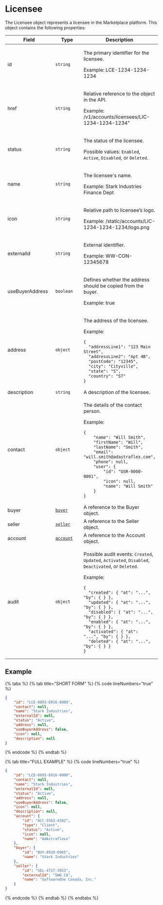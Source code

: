 # Licensee

The Licensee object represents a licensee in the Marketplace platform. This object contains the following properties:

<table data-full-width="false"><thead><tr><th width="159">Field</th><th width="115">Type</th><th>Description</th></tr></thead><tbody><tr><td>id</td><td><code>string</code></td><td><p>The primary identifier for the licensee.</p><p>Example: LCE-1234-1234-1234</p></td></tr><tr><td>href</td><td><code>string</code></td><td><p>Relative reference to the object in the API.</p><p>Example: /v1/accounts/licensees/LIC-1234-1234-1234"</p></td></tr><tr><td>status</td><td><code>string</code></td><td><p>The status of the licensee. </p><p>Possible values: <code>Enabled</code>, <code>Active</code>, <code>Disabled</code>, or <code>Deleted</code>.</p></td></tr><tr><td>name</td><td><code>string</code></td><td><p>The licensee's name.</p><p>Example: Stark Industries Finance Dept</p></td></tr><tr><td>icon</td><td><code>string</code></td><td><p>Relative path to licensee’s logo.</p><p>Example: /static/accounts/LIC-1234-1234-1234/logo.png</p></td></tr><tr><td>externalId</td><td><code>string</code></td><td><p>External identifier.</p><p>Example: WW-CON-12345678</p></td></tr><tr><td>useBuyerAddress</td><td><code>boolean</code></td><td><p>Defines whether the address should be copied from the buyer.</p><p>Example: true</p></td></tr><tr><td>address</td><td><code>object</code></td><td><p>The address of the licensee.</p><p>Example:</p><pre class="language-json"><code class="lang-json">{
  "addressLine1": "123 Main Street",
  "addressLine2": "Apt 4B",
  "postCode": "12345",
  "city": "Cityville",
  "state": "S",
  "country": "ST"
}
</code></pre></td></tr><tr><td>description</td><td><code>string</code></td><td>A description of the licensee.</td></tr><tr><td>contact</td><td><code>object</code></td><td><p>The details of the contact person.</p><p>Example:</p><pre class="language-json"><code class="lang-json">{
	"name": "Will Smith",
	"firstName": "Will",
	"lastName": "Smith",
	"email": "will.smith@adastraflex.com",
	"phone": null,
	"user": {
		"id": "USR-0000-0001",
		"icon": null,
		"name": "Will Smith"
	}
}
</code></pre></td></tr><tr><td>buyer</td><td><a href="../buyer/#buyer-object"><code>buyer</code></a></td><td>A reference to the Buyer object.</td></tr><tr><td>seller</td><td><a href="../seller/#seller-object"><code>seller</code></a></td><td>A reference to the Seller object.</td></tr><tr><td>account</td><td><a href="../account/#account-object"><code>account</code></a></td><td>A reference to the Account object.</td></tr><tr><td>audit</td><td><code>object</code></td><td><p>Possible audit events: <code>Created</code>, <code>Updated</code>, <code>Activated</code>, <code>Disabled</code>, <code>Deactivated</code>, or <code>Deleted</code>.</p><p>Example:</p><pre class="language-json" data-overflow="wrap"><code class="lang-json">{
  "created": { "at": "...", "by": { } },
  "updated": { "at": "...", "by": { } },
  "disabled": { "at": "...", "by": { } },
  "enabled": { "at": "...", "by": { } },
  "activated": { "at": "...", "by": { } },
  "deleted": { "at": "...", "by": { } }
}
</code></pre></td></tr></tbody></table>

## Example

{% tabs %}
{% tab title="SHORT FORM" %}
{% code lineNumbers="true" %}
```json
{
	"id": "LCE-8893-6916-0000",
	"contact": null,
	"name": "Stark Industries",
	"externalId": null,
	"status": "Active",
	"address": null,
	"useBuyerAddress": false,
	"icon": null,
	"description": null
}
```
{% endcode %}
{% endtab %}

{% tab title="FULL EXAMPLE" %}
{% code lineNumbers="true" %}
```json
{
	"id": "LCE-8893-6916-0000",
	"contact": null,
	"name": "Stark Industries",
	"externalId": null,
	"status": "Active",
	"address": null,
	"useBuyerAddress": false,
	"icon": null,
	"description": null,
	"account": {
		"id": "ACC-5563-4382",
		"type": "Client",
		"status": "Active",
		"icon": null,
		"name": "AdAstraflexx"
	},
	"buyer": {
		"id": "BUY-8928-0965",
		"name": "Stark Industries"
	},
	"seller": {
		"id": "SEL-4717-3953",
		"externalId": "SWO_CA",
		"name": "SoftwareOne Canada, Inc."
	}
}
```
{% endcode %}
{% endtab %}
{% endtabs %}
